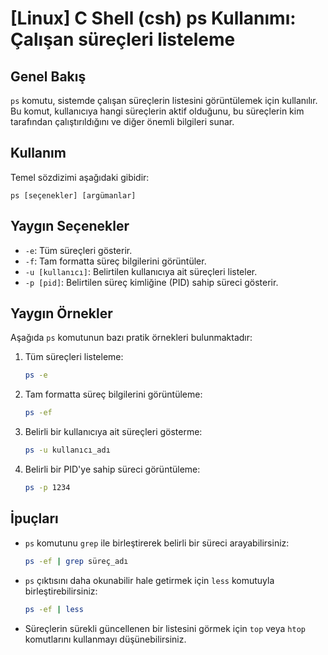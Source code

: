 # [Linux] C Shell (csh) ps Kullanımı: Çalışan süreçleri listeleme

## Genel Bakış
`ps` komutu, sistemde çalışan süreçlerin listesini görüntülemek için kullanılır. Bu komut, kullanıcıya hangi süreçlerin aktif olduğunu, bu süreçlerin kim tarafından çalıştırıldığını ve diğer önemli bilgileri sunar.

## Kullanım
Temel sözdizimi aşağıdaki gibidir:
```
ps [seçenekler] [argümanlar]
```

## Yaygın Seçenekler
- `-e`: Tüm süreçleri gösterir.
- `-f`: Tam formatta süreç bilgilerini görüntüler.
- `-u [kullanıcı]`: Belirtilen kullanıcıya ait süreçleri listeler.
- `-p [pid]`: Belirtilen süreç kimliğine (PID) sahip süreci gösterir.

## Yaygın Örnekler
Aşağıda `ps` komutunun bazı pratik örnekleri bulunmaktadır:

1. Tüm süreçleri listeleme:
   ```bash
   ps -e
   ```

2. Tam formatta süreç bilgilerini görüntüleme:
   ```bash
   ps -ef
   ```

3. Belirli bir kullanıcıya ait süreçleri gösterme:
   ```bash
   ps -u kullanıcı_adı
   ```

4. Belirli bir PID'ye sahip süreci görüntüleme:
   ```bash
   ps -p 1234
   ```

## İpuçları
- `ps` komutunu `grep` ile birleştirerek belirli bir süreci arayabilirsiniz:
  ```bash
  ps -ef | grep süreç_adı
  ```
- `ps` çıktısını daha okunabilir hale getirmek için `less` komutuyla birleştirebilirsiniz:
  ```bash
  ps -ef | less
  ```
- Süreçlerin sürekli güncellenen bir listesini görmek için `top` veya `htop` komutlarını kullanmayı düşünebilirsiniz.